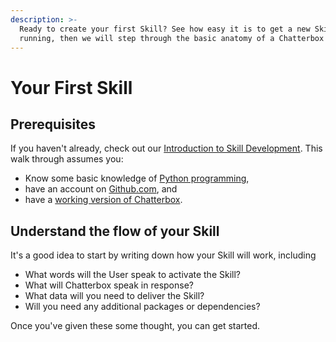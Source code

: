 ```yaml
---
description: >-
  Ready to create your first Skill? See how easy it is to get a new Skill up and
  running, then we will step through the basic anatomy of a Chatterbox Skill.
---
```


# Your First Skill

## Prerequisites

If you haven't already, check out our [Introduction to Skill Development](./). This walk through assumes you:

* Know some basic knowledge of [Python programming](https://www.python.org/),
* have an account on [Github.com](https://github.com), and
* have a [working version of Chatterbox](../../using-chatterbox-ai/get-chatterbox/).

## Understand the flow of your Skill

It's a good idea to start by writing down how your Skill will work, including

* What words will the User speak to activate the Skill?
* What will Chatterbox speak in response?
* What data will you need to deliver the Skill?
* Will you need any additional packages or dependencies?

Once you've given these some thought, you can get started.
